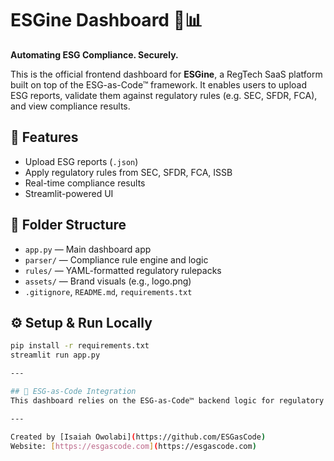 # ESGine Dashboard 🌱📊

**Automating ESG Compliance. Securely.**

This is the official frontend dashboard for **ESGine**, a RegTech SaaS platform built on top of the ESG-as-Code™ framework. It enables users to upload ESG reports, validate them against regulatory rules (e.g. SEC, SFDR, FCA), and view compliance results.

## 🔧 Features
- Upload ESG reports (`.json`)
- Apply regulatory rules from SEC, SFDR, FCA, ISSB
- Real-time compliance results
- Streamlit-powered UI

## 📁 Folder Structure
- `app.py` — Main dashboard app
- `parser/` — Compliance rule engine and logic
- `rules/` — YAML-formatted regulatory rulepacks
- `assets/` — Brand visuals (e.g., logo.png)
- `.gitignore`, `README.md`, `requirements.txt`

## ⚙️ Setup & Run Locally
```bash
pip install -r requirements.txt
streamlit run app.py

---

## 💼 ESG-as-Code Integration
This dashboard relies on the ESG-as-Code™ backend logic for regulatory interpretation and rule matching.

---

Created by [Isaiah Owolabi](https://github.com/ESGasCode)  
Website: [https://esgascode.com](https://esgascode.com)

